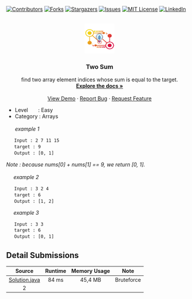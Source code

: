 <div id="top"></div>
<!--
*** Thanks for checking out the Best-README-Template. If you have a suggestion
*** that would make this better, please fork the repo and create a pull request
*** or simply open an issue with the tag "enhancement".
*** Don't forget to give the project a star!
*** Thanks again! Now go create something AMAZING! :D
-->

<!-- PROJECT SHIELDS -->
<!--
*** I'm using markdown "reference style" links for readability.
*** Reference links are enclosed in brackets [ ] instead of parentheses ( ).
*** See the bottom of this document for the declaration of the reference variables
*** for contributors-url, forks-url, etc. This is an optional, concise syntax you may use.
*** https://www.markdownguide.org/basic-syntax/#reference-style-links
-->
[![Contributors][contributors-shield]][contributors-url]
[![Forks][forks-shield]][forks-url]
[![Stargazers][stars-shield]][stars-url]
[![Issues][issues-shield]][issues-url]
[![MIT License][license-shield]][license-url]
[![LinkedIn][linkedin-shield]][linkedin-url]



<!-- PROJECT LOGO -->
<br />
<div align="center">
  <a href="https://github.com/hanifiamdev/leetcode-problem">
    <img src="images/logo.png" alt="Logo" width="80" height="80">
  </a>

  <h3 align="center">Two Sum</h3>

  <p align="center">
   find two array element indices whose sum is equal to the target.
    <br />
    <a href="https://github.com/hanifiamdev/leetcode-problem"><strong>Explore the docs »</strong></a>
    <br />
    <br />
    <a href="https://github.com/hanifiamdev/leetcode-problem">View Demo</a>
    ·
    <a href="https://github.com/hanifiamdev/leetcode-problem/issues">Report Bug</a>
    ·
    <a href="https://github.com/hanifiamdev/leetcode-problem/issues">Request Feature</a>
  </p>
</div>

* Level&nbsp;&nbsp;&nbsp;&nbsp;&nbsp;&nbsp;   :  Easy
* Category :  Arrays<br><br>
*example 1*
```sh
   Input : 2 7 11 15
   target : 9
   Output : [0, 1]
   ```
*Note : because nums[0] + nums[1] == 9, we return [0, 1].*<br><br>
&nbsp;&nbsp;&nbsp;&nbsp;&nbsp;*example 2*
```sh
   Input : 3 2 4
   target : 6
   Output : [1, 2]
   ```
&nbsp;&nbsp;&nbsp;&nbsp;&nbsp;*example 3*
```sh
   Input : 3 3
   target : 6
   Output : [0, 1]
   ```

## Detail Submissions
|                           Source                                                                | Runtime | Memory Usage |    Note    |     
|:-----------------------------------------------------------------------------------------------:|:-------:|:------------:|:----------:|
| [Solution.java](https://github.com/hanifiamdev/leetcode-problem/blob/two-sum/src/Solution.java) |  84 ms  |   45,4 MB    | Bruteforce |                                          		 	
|                                                2                                                |         |              |            |                              



<!-- MARKDOWN LINKS & IMAGES -->
<!-- https://www.markdownguide.org/basic-syntax/#reference-style-links -->
[contributors-shield]: https://img.shields.io/github/contributors/hanifiamdev/leetcode-problem.svg?style=for-the-badge
[contributors-url]: https://github.com/hanifiamdev/leetcode-problem/graphs/contributors
[forks-shield]: https://img.shields.io/github/forks/hanifiamdev/leetcode-problem.svg?style=for-the-badge
[forks-url]: https://github.com/hanifiamdev/leetcode-problem/network/members
[stars-shield]: https://img.shields.io/github/stars/hanifiamdev/leetcode-problem.svg?style=for-the-badge
[stars-url]: https://github.com/hanifiamdev/leetcode-problem/stargazers
[issues-shield]: https://img.shields.io/github/issues/hanifiamdev/leetcode-problem.svg?style=for-the-badge
[issues-url]: https://github.com/hanifiamdev/leetcode-problem/issues
[license-shield]: https://img.shields.io/github/license/hanifiamdev/leetcode-problem.svg?style=for-the-badge
[license-url]: https://github.com/hanifiamdev/leetcode-problem/blob/master/LICENSE.txt
[linkedin-shield]: https://img.shields.io/badge/-LinkedIn-black.svg?style=for-the-badge&logo=linkedin&colorB=555
[linkedin-url]: https://linkedin.com/in/hanif-amrullah
[product-screenshot]: images/jumbotron.png
